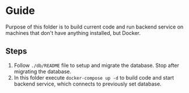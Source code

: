 # Guide
Purpose of this folder is to build current code and run backend service on machines that don't have anything installed, but Docker.

## Steps
1. Follow `./db/README` file to setup and migrate the database. Stop after migrating the database.
2. In this folder execute ```docker-compose up -d``` to build code and start backend service, which connects to previously set database.